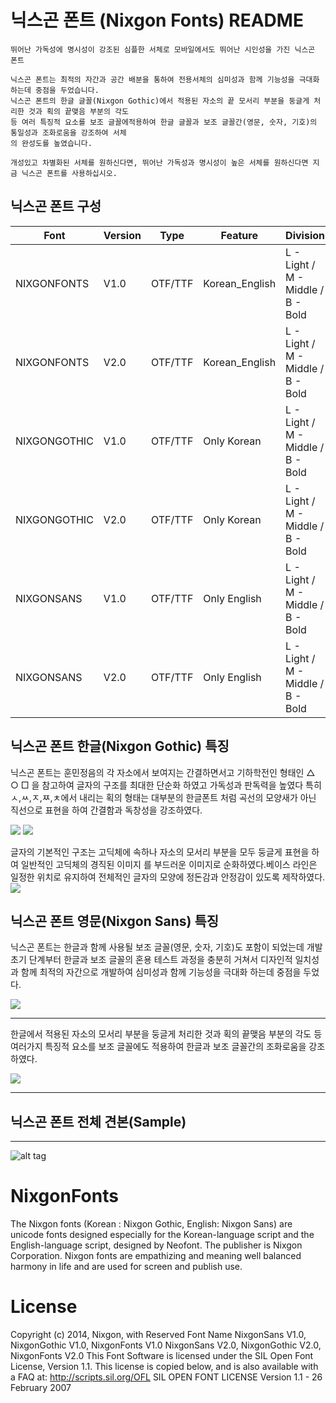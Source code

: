 # 닉스곤 폰트 (Nixgon Fonts)  README
```
뛰어난 가독성에 명시성이 강조된 심플한 서체로 모바일에서도 뛰어난 시인성을 가진 닉스곤 폰트 

닉스곤 폰트는 최적의 자간과 공간 배분을 통하여 전용서체의 심미성과 함께 기능성을 극대화 하는데 중점을 두었습니다.
닉스곤 폰트의 한글 글꼴(Nixgon Gothic)에서 적용된 자소의 끝 모서리 부분을 둥글게 처리한 것과 획의 끝맺음 부분의 각도
등 여러 특징적 요소를 보조 글꼴에적용하여 한글 글꼴과 보조 글꼴간(영문, 숫자, 기호)의 통일성과 조화로움을 강조하여 서체
의 완성도를 높였습니다.

개성있고 차별화된 서체를 원하신다면, 뛰어난 가독성과 명시성이 높은 서체를 원하신다면 지금 닉스곤 폰트를 사용하십시오.

```

## 닉스곤 폰트 구성

| Font | Version | Type | Feature | Division |
|------|---------|------|---------|----------|
| NIXGONFONTS   |   V1.0     |   OTF/TTF     |   Korean_English     |   L - Light / M - Middle / B - Bold     |
| NIXGONFONTS   |   V2.0     |   OTF/TTF     |   Korean_English     |   L - Light / M - Middle / B - Bold     |
| NIXGONGOTHIC  |   V1.0     |   OTF/TTF     |   Only Korean        |   L - Light / M - Middle / B - Bold     |
| NIXGONGOTHIC  |   V2.0     |   OTF/TTF     |   Only Korean        |   L - Light / M - Middle / B - Bold     |
| NIXGONSANS    |   V1.0     |   OTF/TTF     |   Only English       |   L - Light / M - Middle / B - Bold     |
| NIXGONSANS    |   V2.0     |   OTF/TTF     |   Only English       |   L - Light / M - Middle / B - Bold     |

## 닉스곤 폰트 한글(Nixgon Gothic) 특징

닉스곤 폰트는 훈민정음의 각 자소에서 보여지는 간결하면서고 기하학전인 형태인 △ ○ □ 을 참고하여
글자의 구조를 최대한 단순화 하였고 가독성과 판독력을 높였다
특히 ㅅ,ㅆ,ㅈ,ㅉ,ㅊ에서 내리는 획의 형태는 대부분의 한글폰트 처럼 곡선의 모양새가 아닌 직선으로 표현을 하여 간결함과 독창성을 강조하였다.

![](https://raw.githubusercontent.com/nixgon/NixgonFonts/master/README/nixgon_font_img001.gif)
![](https://raw.githubusercontent.com/nixgon/NixgonFonts/master/README/nixgon_font_img002.gif)

글자의 기본적인 구조는 고딕체에 속하나 자소의 모서리 부분을 모두 둥글게 표현을 하여 일반적인 고딕체의 경직된 이미지
를 부드러운 이미지로 순화하였다.베이스 라인은 일정한 위치로 유지하여 전체적인 글자의 모양에 정돈감과 안정감이 있도록 제작하였다.
![](https://raw.githubusercontent.com/nixgon/NixgonFonts/master/README/nixgon_font_img003.gif)

## 닉스곤 폰트 영문(Nixgon Sans) 특징

닉스곤 폰트는 한글과 함께 사용될 보조 글꼴(영문, 숫자, 기호)도 포함이 되었는데 개발 초기 단계부터 한글과 보조 글꼴의 혼용 테스트 과정을 충분히 거쳐서 디자인적 일치성과 함께 최적의 자간으로 개발하여 심미성과 함께 기능성을 극대화 하는데 중점을 두었다.

![](https://raw.githubusercontent.com/nixgon/NixgonFonts/master/README/nixgon_font_img004.gif)

_ _ _

한글에서 적용된 자소의 모서리 부분을 둥글게 처리한 것과 획의 끝맺음 부분의 각도 등 
여러가지 특징적 요소를 보조 글꼴에도 적용하여 한글과 보조 글꼴간의 조화로움을 강조하였다.

![](https://raw.githubusercontent.com/nixgon/NixgonFonts/master/README/nixgon_font_img005.gif)
_ _ _


## 닉스곤 폰트 전체 견본(Sample)
_ _ _

![alt tag](https://raw.githubusercontent.com/nixgon/NixgonFonts/master/README/nixgon_fonts.jpg)


NixgonFonts
===========
The Nixgon fonts (Korean : Nixgon Gothic, English: Nixgon Sans) are unicode fonts designed especially for the Korean-language script and the English-language script, designed by Neofont. The publisher is Nixgon Corporation. Nixgon fonts are empathizing and meaning well balanced harmony in life and are used for screen and publish use.

License
===========
Copyright (c) 2014, Nixgon,
with Reserved Font Name NixgonSans V1.0, NixgonGothic V1.0, NixgonFonts V1.0 NixgonSans V2.0, NixgonGothic V2.0, NixgonFonts V2.0
This Font Software is licensed under the SIL Open Font License, Version 1.1.
This license is copied below, and is also available with a FAQ at: http://scripts.sil.org/OFL
SIL OPEN FONT LICENSE
Version 1.1 - 26 February 2007

